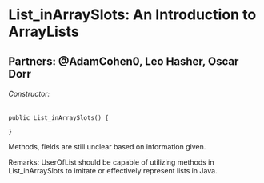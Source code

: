 # List_inArraySlots: An Introduction to ArrayLists
## Partners: @AdamCohen0, Leo Hasher, Oscar Dorr
###### Constructor: 
    public List_inArraySlots() {
    
    }
    
Methods, fields are still unclear based on information given.
    
Remarks: UserOfList should be capable of utilizing methods in List_inArraySlots to
imitate or effectively represent lists in Java.
